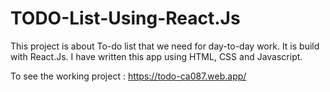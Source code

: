 # TODO-List-Using-React.Js
This project is about To-do list that we need for day-to-day work. It is build with React.Js. I have written this app using HTML, CSS and Javascript.

To see the working project : https://todo-ca087.web.app/
